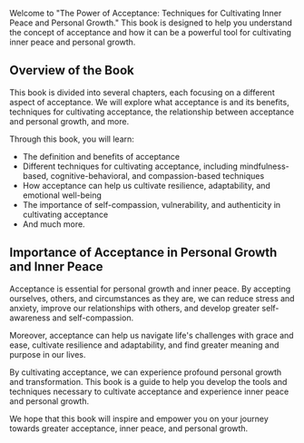 
Welcome to "The Power of Acceptance: Techniques for Cultivating Inner Peace and Personal Growth." This book is designed to help you understand the concept of acceptance and how it can be a powerful tool for cultivating inner peace and personal growth.

Overview of the Book
--------------------

This book is divided into several chapters, each focusing on a different aspect of acceptance. We will explore what acceptance is and its benefits, techniques for cultivating acceptance, the relationship between acceptance and personal growth, and more.

Through this book, you will learn:

* The definition and benefits of acceptance
* Different techniques for cultivating acceptance, including mindfulness-based, cognitive-behavioral, and compassion-based techniques
* How acceptance can help us cultivate resilience, adaptability, and emotional well-being
* The importance of self-compassion, vulnerability, and authenticity in cultivating acceptance
* And much more.

Importance of Acceptance in Personal Growth and Inner Peace
-----------------------------------------------------------

Acceptance is essential for personal growth and inner peace. By accepting ourselves, others, and circumstances as they are, we can reduce stress and anxiety, improve our relationships with others, and develop greater self-awareness and self-compassion.

Moreover, acceptance can help us navigate life's challenges with grace and ease, cultivate resilience and adaptability, and find greater meaning and purpose in our lives.

By cultivating acceptance, we can experience profound personal growth and transformation. This book is a guide to help you develop the tools and techniques necessary to cultivate acceptance and experience inner peace and personal growth.

We hope that this book will inspire and empower you on your journey towards greater acceptance, inner peace, and personal growth.

